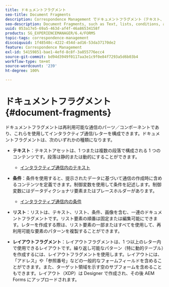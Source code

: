 ```yaml
---
title: ドキュメントフラグメント
seo-title: Document Fragments
description: Correspondence Management でドキュメントフラグメント（テキスト、リスト、条件、レイアウトフラグメントなど）を使用すると、顧客対応向けに静的コンポーネント、動的コンポーネント、および繰り返し可能なコンポーネントを生成できます。
seo-description: Document Fragments, such as Text, lists, conditions, and layout fragments, in Correspondence Management let you form the static, dynamic, and repeatable components of customer correspondence.
uuid: 053a17e5-69a5-463d-af4f-46a86534158f
products: SG_EXPERIENCEMANAGER/6.4/FORMS
topic-tags: correspondence-management
discoiquuid: 1f48548c-4222-454d-ad16-53da37170de2
feature: Correspondence Management
exl-id: 54159851-bae1-4efd-8c8f-3a855776ecc4
source-git-commit: bd94d3949f0117aa3e1c9f0e84f7293a5d6b03b4
workflow-type: tm+mt
source-wordcount: '239'
ht-degree: 100%

---
```


# ドキュメントフラグメント {#document-fragments}

ドキュメントフラグメントは再利用可能な通信のパーツ／コンポーネントであり、これらを使用してインタラクティブ通信/レターを構成できます。ドキュメントフラグメントは、次のいずれかの種類になります。

* **テキスト**：テキストアセットは、1 つまたは複数の段落で構成される 1 つのコンテンツです。段落は静的または動的にすることができます。

   * [インタラクティブ通信内のテキスト](/help/forms/using/texts-interactive-communications.md)

* **条件**：条件を使用すると、提示されたデータに基づいて通信の作成時に含めるコンテンツを定義できます。制御変数を使用して条件を記述します。制御変数にはデータディクショナリ要素またはプレースホルダーがあります。

   * [インタラクティブ通信内の条件](/help/forms/using/conditions-interactive-communications.md)

* **リスト**：リストは、テキスト、リスト、条件、画像を含む、一連のドキュメントフラグメントです。リスト要素の順番は固定または編集可能にできます。レターを作成する際は、リスト要素の一部またはすべてを使用して、再利用可能な要素のパターンを複製することができます。
* **レイアウトフラグメント**：レイアウトフラグメントは、1 つ以上のレター内で使用できるレイアウトです。繰り返し可能なパターン（特に動的テーブル）を作成するには、レイアウトフラグメントを使用します。レイアウトには、「アドレス」や「参照番号」などの一般的なフォームフィールドを含めることができます。また、ターゲット領域を示す空のサブフォームを含めることもできます。レイアウト（XDP）は Designer で作成され、その後 AEM Forms にアップロードされます。
